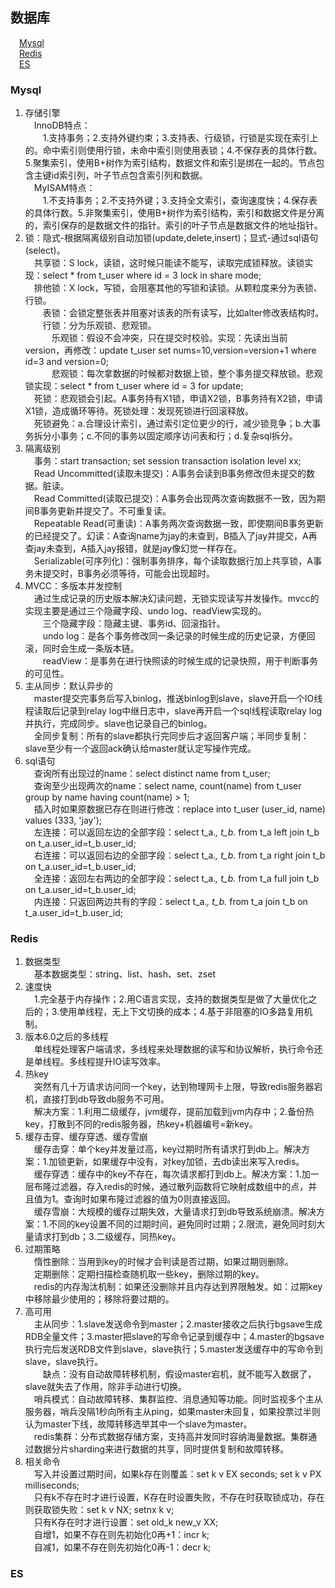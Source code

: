 ## 数据库

&emsp;[Mysql](/docs/database.md#Mysql)  
&emsp;[Redis](/docs/database.md#Redis)  
&emsp;[ES](/docs/database.md#ES)

### Mysql

1. 存储引擎  
   &emsp;InnoDB特点：  
   &emsp;&emsp;1.支持事务；2.支持外键约束；3.支持表、行级锁，行锁是实现在索引上的。命中索引则使用行锁，未命中索引则使用表锁；4.不保存表的具体行数。5.聚集索引，使用B+树作为索引结构，数据文件和索引是绑在一起的。节点包含主键id索引列，叶子节点包含索引列和数据。  
   &emsp;MyISAM特点：  
   &emsp;&emsp;1.不支持事务；2.不支持外键；3.支持全文索引，查询速度快；4.保存表的具体行数。5.非聚集索引，使用B+树作为索引结构，索引和数据文件是分离的，索引保存的是数据文件的指针。索引的叶子节点是数据文件的地址指针。  
2. 锁：隐式-根据隔离级别自动加锁(update,delete,insert)；显式-通过sql语句(select)。  
   &emsp;共享锁：S lock，读锁，这时候只能读不能写，读取完成锁释放。读锁实现：select * from t_user where id = 3 lock in share mode;  
   &emsp;排他锁：X lock，写锁，会阻塞其他的写锁和读锁。从颗粒度来分为表锁、行锁。  
   &emsp;&emsp;表锁：会锁定整张表并阻塞对该表的所有读写，比如alter修改表结构时。  
   &emsp;&emsp;行锁：分为乐观锁、悲观锁。  
   &emsp;&emsp;&emsp;乐观锁：假设不会冲突，只在提交时校验。实现：先读出当前version，再修改：update t_user set nums=10,version=version+1 where id=3 and version=0;  
   &emsp;&emsp;&emsp;悲观锁：每次拿数据的时候都对数据上锁，整个事务提交释放锁。悲观锁实现：select * from t_user where id = 3 for update;  
   &emsp;死锁：悲观锁会引起。A事务持有X1锁，申请X2锁，B事务持有X2锁，申请X1锁，造成循环等待。死锁处理：发现死锁进行回滚释放。  
   &emsp;死锁避免：a.合理设计索引，通过索引定位更少的行，减少锁竞争；b.大事务拆分小事务；c.不同的事务以固定顺序访问表和行；d.复杂sql拆分。  
3. 隔离级别  
   &emsp;事务：start transaction; set session transaction isolation level xx;  
   &emsp;Read Uncommitted(读取未提交)：A事务会读到B事务修改但未提交的数据。脏读。  
   &emsp;Read Committed(读取已提交)：A事务会出现两次查询数据不一致，因为期间B事务更新并提交了。不可重复读。  
   &emsp;Repeatable Read(可重读)：A事务两次查询数据一致，即使期间B事务更新的已经提交了。幻读：A查询name为jay的未查到，B插入了jay并提交，A再查jay未查到，A插入jay报错，就是jay像幻觉一样存在。  
   &emsp;Serializable(可序列化)：强制事务排序，每个读取数据行加上共享锁，A事务未提交时，B事务必须等待，可能会出现超时。  
4. MVCC：多版本并发控制   
   &emsp;通过生成记录的历史版本解决幻读问题，无锁实现读写并发操作。mvcc的实现主要是通过三个隐藏字段、undo log、readView实现的。  
   &emsp;&emsp;三个隐藏字段：隐藏主键、事务id、回滚指针。  
   &emsp;&emsp;undo log：是各个事务修改同一条记录的时候生成的历史记录，方便回滚，同时会生成一条版本链。  
   &emsp;&emsp;readView：是事务在进行快照读的时候生成的记录快照，用于判断事务的可见性。  
5. 主从同步：默认异步的  
   &emsp;master提交完事务后写入binlog，推送binlog到slave，slave开启一个IO线程读取后记录到relay log中继日志中，slave再开启一个sql线程读取relay log并执行，完成同步。slave也记录自己的binlog。  
   &emsp;全同步复制：所有的slave都执行完同步后才返回客户端；半同步复制：slave至少有一个返回ack确认给master就认定写操作完成。  
6. sql语句  
   &emsp;查询所有出现过的name：select distinct name from t_user;  
   &emsp;查询至少出现两次的name：select name, count(name) from t_user group by name having count(name) > 1;  
   &emsp;插入时如果原数据已存在则进行修改：replace into t_user (user_id, name) values (333, 'jay');  
   &emsp;左连接：可以返回左边的全部字段：select t_a.*, t_b.* from t_a left join t_b on t_a.user_id=t_b.user_id;  
   &emsp;右连接：可以返回右边的全部字段：select t_a.*, t_b.* from t_a right join t_b on t_a.user_id=t_b.user_id;  
   &emsp;全连接：返回左右两边的全部字段：select t_a.*, t_b.* from t_a full join t_b on t_a.user_id=t_b.user_id;  
   &emsp;内连接：只返回两边共有的字段：select t_a.*, t_b.* from t_a join t_b on t_a.user_id=t_b.user_id;  

### Redis
1. 数据类型  
   &emsp;基本数据类型：string、list、hash、set、zset  
2. 速度快  
   &emsp;1.完全基于内存操作；2.用C语言实现，支持的数据类型是做了大量优化之后的；3.使用单线程，无上下文切换的成本；4.基于非阻塞的IO多路复用机制。  
3. 版本6.0之后的多线程  
   &emsp;单线程处理客户端请求，多线程来处理数据的读写和协议解析，执行命令还是单线程。多线程提升IO读写效率。  
4. 热key  
   &emsp;突然有几十万请求访问同一个key，达到物理网卡上限，导致redis服务器宕机，直接打到db导致db服务不可用。  
   &emsp;解决方案：1.利用二级缓存，jvm缓存，提前加载到jvm内存中；2.备份热key，打散到不同的redis服务器，热key+机器编号=新key。  
5. 缓存击穿、缓存穿透、缓存雪崩  
   &emsp;缓存击穿：单个key并发量过高，key过期时所有请求打到db上。解决方案：1.加锁更新，如果缓存中没有，对key加锁，去db读出来写入redis。  
   &emsp;缓存穿透：缓存中的key不存在，每次请求都打到db上。解决方案：1.加一层布隆过滤器，存入redis的时候，通过散列函数将它映射成数组中的点，并且值为1。查询时如果布隆过滤器的值为0则直接返回。  
   &emsp;缓存雪崩：大规模的缓存过期失效，大量请求打到db导致系统崩溃。解决方案：1.不同的key设置不同的过期时间，避免同时过期；2.限流，避免同时刻大量请求打到db；3.二级缓存，同热key。  
6. 过期策略  
   &emsp;惰性删除：当用到key的时候才会判读是否过期，如果过期则删除。  
   &emsp;定期删除：定期扫描检查随机取一些key，删除过期的key。  
   &emsp;redis的内存淘汰机制：如果还没删除并且内存达到界限触发。如：过期key中移除最少使用的；移除将要过期的。  
7. 高可用  
   &emsp;主从同步：1.slave发送命令到master；2.master接收之后执行bgsave生成RDB全量文件；3.master把slave的写命令记录到缓存中；4.master的bgsave执行完后发送RDB文件到slave，slave执行；5.master发送缓存中的写命令到slave，slave执行。  
   &emsp;&emsp;缺点：没有自动故障转移机制，假设master宕机，就不能写入数据了，slave就失去了作用，除非手动进行切换。  
   &emsp;哨兵模式：自动故障转移、集群监控、消息通知等功能。同时监视多个主从服务器，哨兵没隔1秒向所有主从ping，如果master未回复，如果投票过半则认为master下线，故障转移选举其中一个slave为master。  
   &emsp;redis集群：分布式数据存储方案，支持高并发同时容纳海量数据。集群通过数据分片sharding来进行数据的共享，同时提供复制和故障转移。  
8. 相关命令  
   &emsp;写入并设置过期时间，如果k存在则覆盖：set k v EX seconds; set k v PX milliseconds;  
   &emsp;只有k不存在时才进行设置，K存在时设置失败，不存在时获取锁成功，存在则获取锁失败：set k v NX; setnx k v;  
   &emsp;只有K存在时才进行设置：set old_k new_v XX;  
   &emsp;自增1，如果不存在则先初始化0再+1：incr k;  
   &emsp;自减1，如果不存在则先初始化0再-1：decr k;  

### ES
